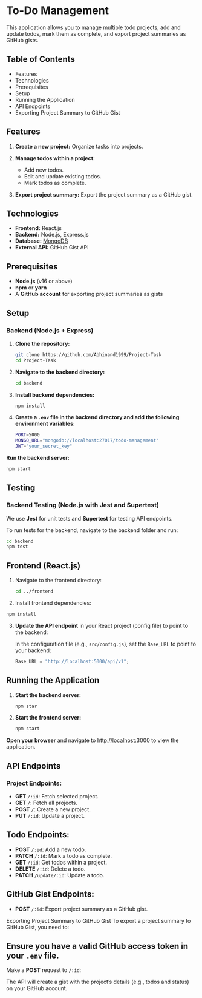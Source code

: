 # To-Do Management
This application allows you to manage multiple todo projects, add and update todos, mark them as complete, and export project summaries as GitHub gists.

## Table of Contents
* Features
* Technologies
* Prerequisites 
* Setup 
* Running the Application 
* API Endpoints
* Exporting Project Summary to GitHub Gist

## Features

1. **Create a new project:** Organize tasks into projects.

2. **Manage todos within a project:**
   - Add new todos.
   - Edit and update existing todos.
   - Mark todos as complete.

3. **Export project summary:** Export the project summary as a GitHub gist.


## Technologies

- **Frontend:** React.js
- **Backend:** Node.js, Express.js
- **Database:** [MongoDB](https://www.mongodb.com/)
- **External API:** GitHub Gist API

## Prerequisites

- **Node.js** (v16 or above)
- **npm** or **yarn**
- A **GitHub account** for exporting project summaries as gists

## Setup

### Backend (Node.js + Express)

1. **Clone the repository:**
    ```bash
    git clone https://github.com/Abhinand1999/Project-Task
    cd Project-Task
    ```

2. **Navigate to the backend directory:**
    ```bash
    cd backend
    ```

3. **Install backend dependencies:**
    ```bash
    npm install
    ```

4. **Create a `.env` file in the backend directory and add the following environment variables:**
    ```bash
    PORT=5000
    MONGO_URL="mongodb://localhost:27017/todo-management"
    JWT="your_secret_key"
    ```
**Run the backend server:**
```bash
npm start
```



## Testing

### Backend Testing (Node.js with Jest and Supertest)
We use **Jest** for unit tests and **Supertest** for testing API endpoints.

To run tests for the backend, navigate to the backend folder and run:

```bash
cd backend
npm test
```






## Frontend (React.js)

1. Navigate to the frontend directory:
   ```bash
   cd ../frontend
   ```

2. Install frontend dependencies:
```bash
npm install
```

3. **Update the API endpoint** in your React project (config file) to point to the backend:

   In the configuration file (e.g., `src/config.js`), set the `Base_URL` to point to your backend:

   ```javascript
   Base_URL = "http://localhost:5000/api/v1";


## Running the Application

1. **Start the backend server:**
   ```bash
   npm star
2. **Start the frontend server:**
   ```bash
   npm start
**Open your browser** and navigate to [http://localhost:3000](http://localhost:3000) to view the application.


## API Endpoints

### Project Endpoints:

- **GET** `/:id`: Fetch selected project.
- **GET** `/`: Fetch all projects.
- **POST** `/`: Create a new project.
- **PUT** `/:id`: Update a project.

## Todo Endpoints:

- **POST** `/:id`: Add a new todo.
- **PATCH** `/:id`: Mark a todo as complete.
- **GET** `/:id`: Get todos within a project.
- **DELETE** `/:id`: Delete a todo.
- **PATCH** `/update/:id`: Update a todo.


## GitHub Gist Endpoints:

- **POST** `/:id`: Export project summary as a GitHub gist.

Exporting Project Summary to GitHub Gist
To export a project summary to GitHub Gist, you need to:


## Ensure you have a valid GitHub access token in your `.env` file.

Make a **POST** request to `/:id`:

The API will create a gist with the project’s details (e.g., todos and status) on your GitHub account.



